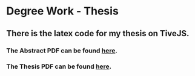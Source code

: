 # Degree Work - Thesis

## There is the latex code for my thesis on TiveJS.

### The Abstract PDF can be found [here](https://github.com/darioTecchia/Degree-Thesis/raw/master/abstract.pdf).

### The Thesis PDF can be found [here](https://github.com/darioTecchia/Degree-Thesis/raw/master/thesis.pdf).

